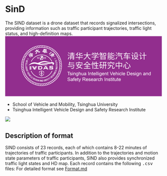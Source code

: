 # SinD

The SIND dataset is a drone dataset that records signalized intersections,  providing information such as traffic participant trajectories, traffic light status, and high-definition maps.  
<img src="logo.png">

- School of Vehicle and Mobility, Tsinghua University
- Tsinghua Intelligent Vehicle Design and Safety Research Institute

<img src="SIND.jpg" width = 500>

## Description of format

SIND consists of 23 records, each of which contains 8-22 minutes of trajectories of traffic participants. In addition to the trajectories and motion state parameters of traffic participants, SIND also provides synchronized traffic light states and HD map. Each record contains the following <kbd>.csv</kbd> files:
For detailed format see [Format.md](Format.md#sdd)
